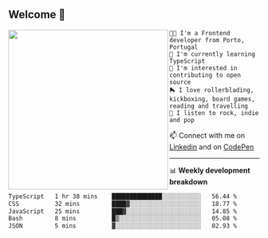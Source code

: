 ## Welcome 👋

<img align="left" src="https://github.com/saraiovieira/saraiovieira/assets/74243584/32f0e061-fcbb-45fe-8361-571943f17664" width="320"/>

```
👩‍💻 I'm a Frontend developer from Porto, Portugal
🌱 I'm currently learning TypeScript
🚩 I'm interested in contributing to open source
🛼 I love rollerblading, kickboxing, board games, reading and travelling
🎵 I listen to rock, indie and pop
```
📫 Connect with me on [Linkedin](https://www.linkedin.com/in/sara-vieira-frontend-developer/) and on [CodePen](https://codepen.io/saraiovieira)

-------

📊 **Weekly development breakdown**

<!--START_SECTION:waka-->

```txt
TypeScript   1 hr 38 mins    ██████████████░░░░░░░░░░░   56.44 %
CSS          32 mins         ████▓░░░░░░░░░░░░░░░░░░░░   18.77 %
JavaScript   25 mins         ███▓░░░░░░░░░░░░░░░░░░░░░   14.85 %
Bash         8 mins          █▒░░░░░░░░░░░░░░░░░░░░░░░   05.08 %
JSON         5 mins          ▓░░░░░░░░░░░░░░░░░░░░░░░░   02.93 %
```

<!--END_SECTION:waka-->
